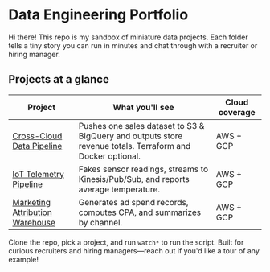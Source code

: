# Data Engineering Portfolio

Hi there! This repo is my sandbox of miniature data projects. Each folder tells a tiny story you can run in minutes and chat through with a recruiter or hiring manager.

## Projects at a glance

| Project | What you'll see | Cloud coverage |
| --- | --- | --- |
| [Cross-Cloud Data Pipeline](projects/crosscloud-data-pipeline) | Pushes one sales dataset to S3 & BigQuery and outputs store revenue totals. Terraform and Docker optional. | AWS + GCP |
| [IoT Telemetry Pipeline](projects/iot-telemetry-pipeline) | Fakes sensor readings, streams to Kinesis/Pub/Sub, and reports average temperature. | AWS + GCP |
| [Marketing Attribution Warehouse](projects/marketing-attribution-warehouse) | Generates ad spend records, computes CPA, and summarizes by channel. | AWS + GCP |

Clone the repo, pick a project, and run `watch*` to run the script.
Built for curious recruiters and hiring managers—reach out if you'd like a tour of any example!
